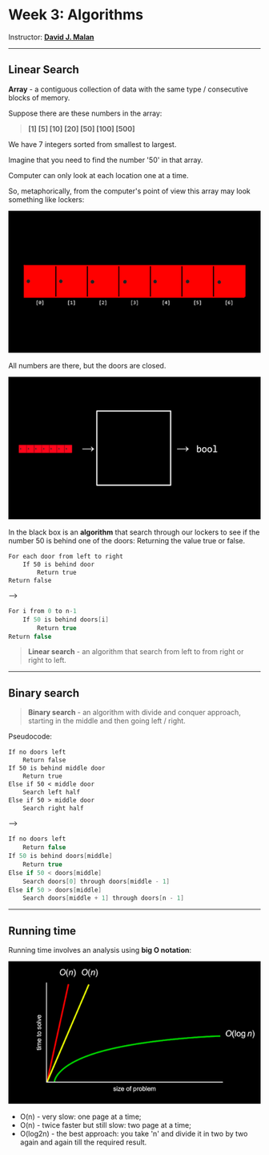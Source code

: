 # Week 3: Algorithms

Instructor: **[David J. Malan](https://github.com/dmalan)**

---

## Linear Search

**Array** - a contiguous collection of data with the same type / consecutive blocks of memory.

Suppose there are these numbers in the array:

> **[1] [5] [10] [20] [50] [100] [500]**

We have 7 integers sorted from smallest to largest.

Imagine that you need to find the number '50' in that array.

Computer can only look at each location one at a time.

So, metaphorically, from the computer's point of view this array may look something like lockers:

<img src="img/01.png" alt="Array as lockers">

All numbers are there, but the doors are closed.

<img src="img/02.png" alt="Returning the value: true or false">

In the black box is an **algorithm** that search through our lockers to see
if the number 50 is behind one of the doors: Returning the value true or false.

```commandline
For each door from left to right
    If 50 is behind door
        Return true
Return false
```

-->

```c
For i from 0 to n-1
    If 50 is behind doors[i]
        Return true
Return false
```

> **Linear search** - an algorithm that search from left to from right or right to left.

---

## Binary search

> **Binary search** - an algorithm with divide and conquer approach, starting in the middle and then going
> left / right.

Pseudocode:

```commandline
If no doors left
    Return false
If 50 is behind middle door
    Return true
Else if 50 < middle door
    Search left half
Else if 50 > middle door
    Search right half
```

-->

```c
If no doors left
    Return false
If 50 is behind doors[middle]
    Return true
Else if 50 < doors[middle]
    Search doors[0] through doors[middle - 1]
Else if 50 > doors[middle]
    Search doors[middle + 1] through doors[n - 1]
```

---

## Running time

Running time involves an analysis using **big O notation**:

<img src="img/03.png" alt="Array as lockers">

- O(n) - very slow: one page at a time;
- O(n) - twice faster but still slow: two page at a time;
- O(log2n) - the best approach: you take 'n' and divide it in two by two again and again till the required result.

